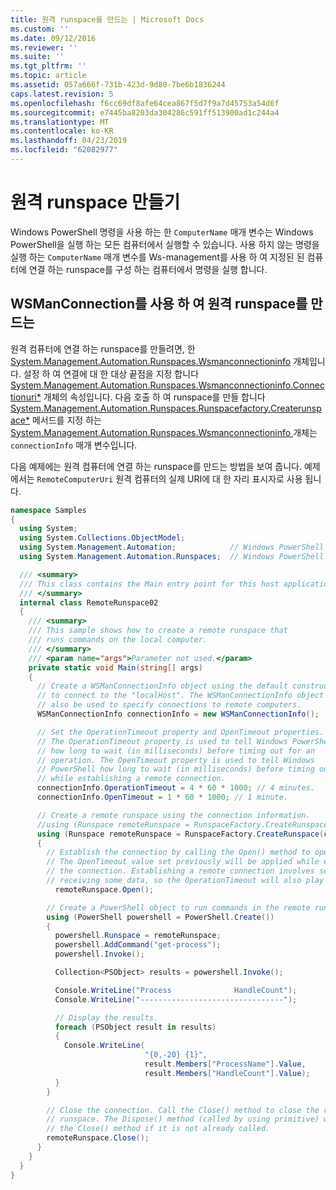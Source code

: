 ```yaml
---
title: 원격 runspace를 만드는 | Microsoft Docs
ms.custom: ''
ms.date: 09/12/2016
ms.reviewer: ''
ms.suite: ''
ms.tgt_pltfrm: ''
ms.topic: article
ms.assetid: 057a666f-731b-423d-9d80-7be6b1836244
caps.latest.revision: 5
ms.openlocfilehash: f6cc69df8afe64cea867f5d7f9a7d45753a54d6f
ms.sourcegitcommit: e7445ba8203da304286c591ff513900ad1c244a4
ms.translationtype: MT
ms.contentlocale: ko-KR
ms.lasthandoff: 04/23/2019
ms.locfileid: "62082977"
---
```

# <a name="creating-remote-runspaces"></a>원격 runspace 만들기

Windows PowerShell 명령을 사용 하는 한 `ComputerName` 매개 변수는 Windows PowerShell을 실행 하는 모든 컴퓨터에서 실행할 수 있습니다. 사용 하지 않는 명령을 실행 하는 `ComputerName` 매개 변수를 Ws-management를 사용 하 여 지정된 된 컴퓨터에 연결 하는 runspace를 구성 하는 컴퓨터에서 명령을 실행 합니다.

## <a name="using-a-wsmanconnection-to-create-a-remote-runspace"></a>WSManConnection를 사용 하 여 원격 runspace를 만드는

 원격 컴퓨터에 연결 하는 runspace를 만들려면, 한 [System.Management.Automation.Runspaces.Wsmanconnectioninfo](/dotnet/api/System.Management.Automation.Runspaces.WSManConnectionInfo) 개체입니다. 설정 하 여 연결에 대 한 대상 끝점을 지정 합니다 [System.Management.Automation.Runspaces.Wsmanconnectioninfo.Connectionuri*](/dotnet/api/System.Management.Automation.Runspaces.WSManConnectionInfo.ConnectionUri) 개체의 속성입니다. 다음 호출 하 여 runspace를 만들 합니다 [System.Management.Automation.Runspaces.Runspacefactory.Createrunspace*](/dotnet/api/System.Management.Automation.Runspaces.RunspaceFactory.CreateRunspace) 메서드를 지정 하는 [System.Management.Automation.Runspaces.Wsmanconnectioninfo ](/dotnet/api/System.Management.Automation.Runspaces.WSManConnectionInfo) 개체는 `connectionInfo` 매개 변수입니다.

 다음 예제에는 원격 컴퓨터에 연결 하는 runspace를 만드는 방법을 보여 줍니다. 예제에서는 `RemoteComputerUri` 원격 컴퓨터의 실제 URI에 대 한 자리 표시자로 사용 됩니다.

```csharp
namespace Samples
{
  using System;
  using System.Collections.ObjectModel;
  using System.Management.Automation;            // Windows PowerShell namespace.
  using System.Management.Automation.Runspaces;  // Windows PowerShell namespace.

  /// <summary>
  /// This class contains the Main entry point for this host application.
  /// </summary>
  internal class RemoteRunspace02
  {
    /// <summary>
    /// This sample shows how to create a remote runspace that
    /// runs commands on the local computer.
    /// </summary>
    /// <param name="args">Parameter not used.</param>
    private static void Main(string[] args)
    {
      // Create a WSManConnectionInfo object using the default constructor
      // to connect to the "localHost". The WSManConnectionInfo object can
      // also be used to specify connections to remote computers.
      WSManConnectionInfo connectionInfo = new WSManConnectionInfo();

      // Set the OperationTimeout property and OpenTimeout properties.
      // The OperationTimeout property is used to tell Windows PowerShell
      // how long to wait (in milliseconds) before timing out for an
      // operation. The OpenTimeout property is used to tell Windows
      // PowerShell how long to wait (in milliseconds) before timing out
      // while establishing a remote connection.
      connectionInfo.OperationTimeout = 4 * 60 * 1000; // 4 minutes.
      connectionInfo.OpenTimeout = 1 * 60 * 1000; // 1 minute.

      // Create a remote runspace using the connection information.
      //using (Runspace remoteRunspace = RunspaceFactory.CreateRunspace())
      using (Runspace remoteRunspace = RunspaceFactory.CreateRunspace(connectionInfo))
      {
        // Establish the connection by calling the Open() method to open the runspace.
        // The OpenTimeout value set previously will be applied while establishing
        // the connection. Establishing a remote connection involves sending and
        // receiving some data, so the OperationTimeout will also play a role in this process.
          remoteRunspace.Open();

        // Create a PowerShell object to run commands in the remote runspace.
        using (PowerShell powershell = PowerShell.Create())
        {
          powershell.Runspace = remoteRunspace;
          powershell.AddCommand("get-process");
          powershell.Invoke();

          Collection<PSObject> results = powershell.Invoke();

          Console.WriteLine("Process              HandleCount");
          Console.WriteLine("--------------------------------");

          // Display the results.
          foreach (PSObject result in results)
          {
            Console.WriteLine(
                              "{0,-20} {1}",
                              result.Members["ProcessName"].Value,
                              result.Members["HandleCount"].Value);
          }
        }

        // Close the connection. Call the Close() method to close the remote
        // runspace. The Dispose() method (called by using primitive) will call
        // the Close() method if it is not already called.
        remoteRunspace.Close();
      }
    }
  }
}
```
